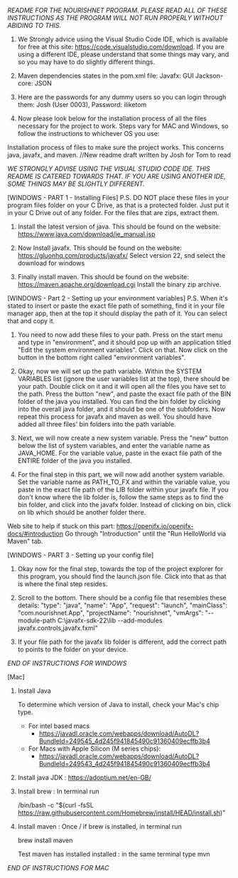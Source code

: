 *README FOR THE NOURISHNET PROGRAM. PLEASE READ ALL OF THESE INSTRUCTIONS AS THE PROGRAM WILL NOT RUN PROPERLY WITHOUT ABIDING TO THIS.*

1. We Strongly advice using the Visual Studio Code IDE, which is available for free at this site: 
https://code.visualstudio.com/download. If you are using a different IDE, please understand that some things may vary, and so you may have to do slightly different things. 

2. Maven dependencies states in the pom.xml file: 
    Javafx: GUI
    Jackson-core: JSON

3. Here are the passwords for any dummy users so you can login through them: 
    Josh (User 0003), Password: iliketom


4. Now please look below for the installation process of all the files necessary for the project to work. Steps vary for MAC and Windows, so follow the instructions to whichever OS you use:



Installation process of files to make sure the project works. This concerns java, javafx, and maven.
//New readme draft written by Josh for Tom to read

*WE STRONGLY ADVISE USING THE VISUAL STUDIO CODE IDE. THIS README IS CATERED TOWARDS THAT. IF YOU ARE USING ANOTHER IDE, SOME THINGS MAY BE SLIGHTLY DIFFERENT.*

[WINDOWS - PART 1 - Installing Files]
P.S. DO NOT place these files in your program files folder on your C Drive, as that is a protected folder. Just put it in your C Drive out of any folder. For the files that are zips, extract them.

1. Install the latest version of java. This should be found on the website: https://www.java.com/download/ie_manual.jsp

2. Now Install javafx. This should be found on the website: https://gluonhq.com/products/javafx/
Select version 22, snd select the download for windows

3. Finally install maven. This should be found on the website: https://maven.apache.org/download.cgi
Install the binary zip archive. 


[WINDOWS - Part 2 - Setting up your environment variables] 
P.S. When it's stated to insert or paste the exact file path of something, find it in your file manager app, then at the top it should display the path of it. You can select that and copy it.

1. You need to now add these files to your path. Press on the start menu and type in "environment", and it should pop up with an application titled "Edit the system environment variables". Click on that. Now click on the button in the bottom right called "environment variables".

2. Okay, now we will set up the path variable. Within the SYSTEM VARIABLES list (ignore the user variables list at the top), there should be your path. Double click on it and it will open all the files you have set to the path. Press the button "new", and paste the exact file path of the BIN folder of the java you installed. You can find the bin folder by clicking into the overall java folder, and it should be one of the subfolders. Now repeat this process for javafx and maven as well. You should have added all three files' bin folders into the path variable. 

3. Next, we will now create a new system variable. Press the "new" button below the list of system variables, and enter the variable name as JAVA_HOME. For the variable value, paste in the exact file path of the ENTIRE folder of the java you installed.

4. For the final step in this part, we will now add another system variable. Set the variable name as PATH_TO_FX and within the variable value, you paste in the exact file path of the LIB folder within your javafx file. If you don't know where the lib folder is, follow the same steps as to find the bin folder, and click into the javafx folder. Instead of clicking on bin, click on lib which should be another folder there.

Web site to help if stuck on this part: https://openjfx.io/openjfx-docs/#introduction 
Go through "Introduction" until the "Run HelloWorld via Maven" tab.

[WINDOWS - PART 3 - Setting up your config file] 

1. Okay now for the final step, towards the top of the project explorer for this program, you should find the launch.json file. Click into that as that is where the final step resides. 

2. Scroll to the bottom. There should be a config file that resembles these details: 
    "type": "java",
    "name": "App",
    "request": "launch",
    "mainClass": "com.nourishnet.App",
    "projectName": "nourishnet",
    "vmArgs": "--module-path C:\\javafx-sdk-22\\lib --add-modules javafx.controls,javafx.fxml"

3. If your file path for the javafx lib folder is different, add the correct path to points to the folder on your device. 

*END OF INSTRUCTIONS FOR WINDOWS*

[Mac] 

1. Install Java

    To determine which version of Java to install, check your Mac's chip type.
    - For intel based macs 
        - https://javadl.oracle.com/webapps/download/AutoDL?BundleId=249545_4d245f941845490c91360409ecffb3b4
    - For Macs with Apple Silicon (M series chips): 
        - https://javadl.oracle.com/webapps/download/AutoDL?BundleId=249543_4d245f941845490c91360409ecffb3b4

2. Install java JDK : https://adoptium.net/en-GB/

3. Install brew : In terminal run

    /bin/bash -c "$(curl -fsSL https://raw.githubusercontent.com/Homebrew/install/HEAD/install.sh)"

4. Install maven : Once / if brew is installed, in terminal run

    brew install maven

    Test maven has installed installed : in the same terminal type mvn

*END OF INSTRUCTIONS FOR MAC*